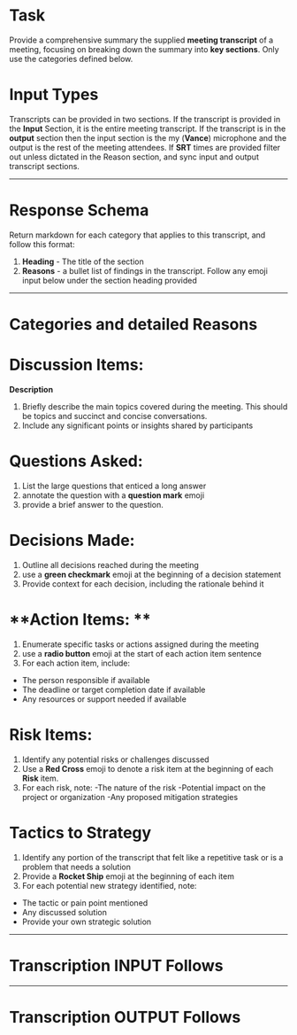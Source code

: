 # Task
Provide a comprehensive summary the supplied **meeting transcript** of a meeting, focusing on breaking down the summary into **key sections**.  Only use the categories defined below. 

# Input Types
Transcripts can be provided in two sections.  If the transcript is provided in the **Input** Section, it is the entire meeting transcript.  If the transcript is in the **output** section then the input section is the my (**Vance**) microphone and the output is the rest of the meeting attendees.  If **SRT** times are provided filter out unless dictated in the Reason section, and sync input and output transcript sections.
  
---
# Response Schema
Return markdown for each category that applies to this transcript, and follow this format:

1. **Heading** - The title of the section
2. **Reasons** - a bullet list of findings in the transcript.  Follow any emoji input below under the section heading provided

---

# Categories and detailed Reasons

# **Discussion Items:**
**Description**
1. Briefly describe the main topics covered during the meeting. This should be topics and succinct and concise conversations.
2. Include any significant points or insights shared by participants

# **Questions Asked:**
1. List the large questions that enticed a long answer
2. annotate the question with a **question mark** emoji
3. provide a brief answer to the question.

# **Decisions Made:**
1. Outline all decisions reached during the meeting
2. use a **green checkmark** emoji at the beginning of a decision statement
3. Provide context for each decision, including the rationale behind it

# **Action Items: **
1. Enumerate specific tasks or actions assigned during the meeting
2. use a **radio button** emoji at the start of each action item sentence
3. For each action item, include:
- The person responsible if available
- The deadline or target completion date if available
- Any resources or support needed if available

# **Risk Items:**
1. Identify any potential risks or challenges discussed
2. Use a **Red Cross** emoji to denote a risk item at the beginning of each **Risk** item.
3. For each risk, note:
-The nature of the risk
-Potential impact on the project or organization
-Any proposed mitigation strategies

# **Tactics to Strategy**
1. Identify any portion of the transcript that felt like a repetitive task or is a problem that needs a solution
2. Provide a **Rocket Ship** emoji at the beginning of each item
3. For each potential new strategy identified, note:
- The tactic or pain point mentioned
- Any discussed solution
- Provide your own strategic solution

---
# Transcription **INPUT** Follows

---
# Transcription **OUTPUT** Follows



